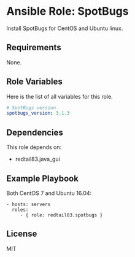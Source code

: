 Ansible Role: SpotBugs
=========

Install SpotBugs for CentOS and Ubuntu linux.

Requirements
------------

None.

Role Variables
--------------

Here is the list of all variables for this role.
```yml
# SpotBugs version
spotbugs_version: 3.1.3
```


Dependencies
------------

This role depends on:

* redtail83.java_gui


Example Playbook
----------------

Both CentOS 7 and Ubuntu 16.04:

    - hosts: servers
      roles:
         - { role: redtail83.spotbugs }

License
-------

MIT
